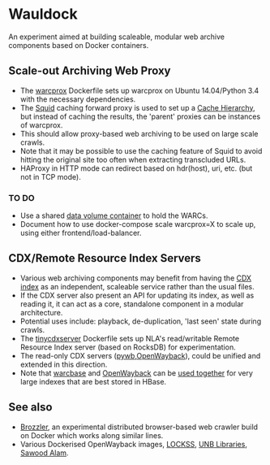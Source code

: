 Wauldock
========

An experiment aimed at building scaleable, modular web archive components based on Docker containers.


Scale-out Archiving Web Proxy
-----------------------------

- The [warcprox](https://github.com/internetarchive/warcprox) Dockerfile sets up warcprox on Ubuntu 14.04/Python 3.4 with the necessary dependencies.
- The [Squid](http://www.squid-cache.org/) caching forward proxy is used to set up a [Cache Hierarchy](http://wiki.squid-cache.org/Features/CacheHierarchy), but instead of caching the results, the 'parent' proxies can be instances of warcprox.
- This should allow proxy-based web archiving to be used on large scale crawls.
- Note that it may be possible to use the caching feature of Squid to avoid hitting the original site too often when extracting transcluded URLs.
- HAProxy in HTTP mode can redirect based on hdr(host), uri, etc. (but not in TCP mode).

### TO DO ###

- Use a shared [data volume container](https://docs.docker.com/userguide/dockervolumes/#creating-and-mounting-a-data-volume-container) to hold the WARCs.
- Document how to use docker-compose scale warcprox=X to scale up, using either frontend/load-balancer.


CDX/Remote Resource Index Servers
---------------------------------

- Various web archiving components may benefit from having the [CDX index](https://archive.org/web/researcher/cdx_file_format.php) as an independent, scaleable service rather than the usual files.
- If the CDX server also present an API for updating its index, as well as reading it, it can act as a core, standalone component in a modular architecture.
- Potential uses include: playback, de-duplication, 'last seen' state during crawls.
- The [tinycdxserver](https://github.com/nla/tinycdxserver) Dockerfile sets up NLA's read/writable Remote Resource Index server (based on RocksDB) for experimentation.
- The read-only CDX servers ([pywb](https://github.com/ikreymer/pywb/wiki/CDX-Server-API),[OpenWayback](https://github.com/iipc/openwayback/tree/master/wayback-cdx-server-webapp)), could be unified and extended in this direction.
- Note that [warcbase](http://warcbase.org/) and [OpenWayback](https://github.com/iipc/openwayback) can be [used together](https://github.com/lintool/warcbase#waybackwarcbase-integration) for very large indexes that are best stored in HBase.


See also
--------

* [Brozzler](https://github.com/nlevitt/brozzler), an experimental distributed browser-based web crawler build on Docker which works along similar lines.
*  Various Dockerised OpenWayback images, [LOCKSS](https://hub.docker.com/r/lockss/openwayback/), [UNB Libraries](https://github.com/unb-libraries/docker-openwayback), [Sawood Alam](https://github.com/ibnesayeed/docker-wayback).



